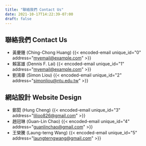 ```yaml
---
title: "聯絡我們 Contact Us"
date: 2021-10-17T14:22:39-07:00
draft: false
---
```

## 聯絡我們 Contact Us
- 黃慶鍾 (Ching-Chong Huang) {{< encoded-email unique_id="0" address="myemail@example.com" >}}
- 賴富雄 (Dennis F. Lai) {{< encoded-email unique_id="1" address="myemail@example.com" >}}
- 劉鴻章 (Simon Liou) {{< encoded-email unique_id="2" address="simonliou@ntu.edu.tw" >}} 

## 網站設計 Website Design
- 鄭閎 (Hung Cheng) {{< encoded-email unique_id="3" address="lilioo826@gmail.com" >}} 
- 趙冠琳 (Guan-Lin Chao) {{< encoded-email unique_id="4" address="guanlinchao@gmail.com" >}} 
- 王榮騰 (Laung-terng Wang) {{< encoded-email unique_id="5" address="laungterngwang@gmail.com" >}} 
